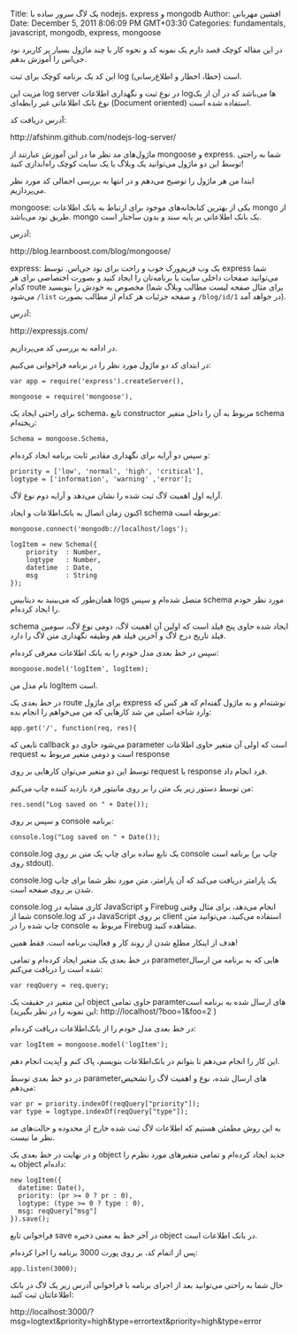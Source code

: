 Title: یک لاگ سرور ساده با nodejs، express و mongodb
Author: افشین مهربانی
Date: December 5, 2011 8:06:09 PM GMT+03:30
Categories: fundamentals, javascript, mongodb, express, mongoose

در این مقاله کوچک قصد دارم یک نمونه کد و نحوه کار با چند ماژول بسیار پر کاربرد نود جی‌اس را آموزش بدهم.

این کد یک برنامه کوچک برای ثبت log (خطا، اخطار و اطلاع‌رسانی) است.

مزیت این log server در نوع ثبت و نگهداری اطلاعات logها می‌باشد که در آن از یک نوع بانک‌ اطلاعاتی غیر رابطه‌ای (Document oriented) استفاده شده است.
<!--more-->
آدرس دریافت کد:

<p dir="ltr">http://afshinm.github.com/nodejs-log-server/</p>

ماژول‌های مد نظر ما در این آموزش عبارتند از mongoose و express. شما به راحتی توسط این دو ماژول می‌توانید یک وبلاگ یا یک سایت کوچک راه‌اندازی کنید!

ابتدا من هر ماژول را توضیح می‌دهم و در انتها به بررسی اجمالی کد مورد نظر می‌پردازیم.

mongoose: یکی از بهترین کتابخانه‌های موجود برای ارتباط به بانک اطلاعات mongo از طریق نود می‌باشد. mongo یک بانک اطلاعاتی بر پایه سند و بدون ساختار است.

آدرس:

<p dir="ltr">http://blog.learnboost.com/blog/mongoose/</p>

express: یک وب فریم‌ورک خوب و راحت برای نود جی‌اس. توسط express شما می‌توانید صفحات داخلی سایت یا برنامه‌تان را ایجاد کنید و بصورت اختصاصی برای هر کدام route مخصوص به خودش را بنویسید (برای مثال صفحه لیست مطالب وبلاگ شما می‌شود `/list` و صفحه جزئیات هر کدام از مطالب بصورت `/blog/id/1` در خواهد آمد).

آدرس:

<p dir="ltr">http://expressjs.com/</p>

در ادامه به بررسی کد می‌پردازیم.

در ابتدای کد دو ماژول مورد نظر را در برنامه فراخوانی می‌کنیم:

    var app = require('express').createServer(),

    mongoose = require('mongoose'),

برای راحتی ایجاد یک schema، تابع constructor مربوط به آن را داخل متغیر schema ریخته‌ام:

    Schema = mongoose.Schema,

و سپس دو آرایه برای نگهداری مقادیر ثابت برنامه ایجاد کرده‌ام:

    priority = ['low', 'normal', 'high', 'critical'],
    logtype = ['information', 'warning' ,'error'];

آرایه اول اهمیت لاگ ثبت شده را نشان می‌دهد و آرایه دوم نوع لاگ.

اکنون زمان اتصال به بانک‌اطلاعات و ایجاد schema مربوطه است:

    mongoose.connect('mongodb://localhost/logs');

    logItem = new Schema({
        priority  : Number,
        logtype   : Number,
        datetime  : Date,
        msg       : String
    });

همان‌طور که می‌بینید به دیتابیس logs متصل شده‌ام و سپس schema مورد نظر خودم را ایجاد کرده‌ام.

schema ایجاد شده حاوی پنج فیلد است که اولین آن اهمیت لاگ، دومی نوع لاگ، سومین فیلد تاریخ درج لاگ و آخرین فیلد هم وظیفه نگهداری متن لاگ را دارد.

سپس در خط بعدی مدل خودم را به بانک اطلاعات معرفی کرده‌ام:

    mongoose.model('logItem', logItem);

نام مدل من logItem است.

در خط بعدی یک route برای ماژول express نوشته‌ام و به ماژول گفته‌ام که هر کس که وارد شاخه اصلی من شد کار‌هایی که من می‌خواهم را انجام بده:

    app.get('/', function(req, res){

تابعی که callback می‌شود حاوی دو parameter است که اولی آن متغیر حاوی اطلاعات request است و دومی متغیر مربوط به response

توسط این دو متغیر می‌توان کارهایی بر روی request یا response فرد انجام داد.

من توسط دستور زیر یک متن را بر روی مانیتور فرد بازدید کننده چاپ می‌کنم:

    res.send("Log saved on " + Date());

و سپس بر روی console برنامه:

    console.log("Log saved on " + Date());

console.log یک تابع ساده برای چاپ یک متن بر روی console برنامه است (چاپ بر روی stdout).

console.log یک پارامتر دریافت می‌کند که آن پارامتر، متن مورد نظر شما برای چاپ شدن بر روی صفحه است.

console.log کاری مشابه در JavaScript و Firebug  انجام می‌دهد، برای مثال وقتی شما از console.log در کد JavaScript بر روی client استفاده می‌کنید، می‌توانید متن چاپ شده را در console مربوط به Firebug مشاهده کنید.

هدف از اینکار مطلع شدن از روند کار و فعالیت برنامه است. فقط همین!

در خط بعدی یک متغیر ایجاد کرده‌ام و تمامی parameterهایی که به برنامه من ارسال شده است را دریافت می‌کنم:

    var reqQuery = req.query;

این متغیر در حقیقت یک object حاوی تمامی paramterهای ارسال شده به برنامه است (این نمونه را در نظر بگیرید: http://localhost/?boo=1&foo=2 )

در خط بعدی مدل خودم را از بانک‌اطلاعات دریافت کرده‌ام:

    var logItem = mongoose.model('logItem');

این کار را انجام می‌دهم تا بتوانم در بانک‌اطلاعات بنویسم، پاک کنم و آپدیت انجام دهم.

در دو خط بعدی توسط parameterهای ارسال شده، نوع و اهمیت لاگ را تشخیص می‌دهم:

    var pr = priority.indexOf(reqQuery["priority"]);
    var type = logtype.indexOf(reqQuery["type"]);

به این روش مطمئن هستیم که اطلاعات لاگ ثبت شده خارج از محدوده و حالت‌های مد نظر ما نیست.

و در نهایت در خط بعدی یک object جدید ایجاد کرده‌ام و تمامی متغیرهای مورد نظرم را به object داده‌ام:

    new logItem({
      datetime: Date(),
      priority: (pr >= 0 ? pr : 0), 
      logtype: (type >= 0 ? type : 0), 
      msg: reqQuery["msg"]
    }).save();

فراخوانی تابع save در آخر خط به معنی ذخیره object در بانک اطلاعات است.

پس از اتمام کد، بر روی پورت 3000 برنامه را اجرا کرده‌ام:


    app.listen(3000);

حال شما به راحتی می‌توانید بعد از اجرای برنامه با فراخوانی آدرس زیر یک لاگ در بانک اطلاعاتتان ثبت کنید:

<p dir="ltr">http://localhost:3000/?msg=logtext&priority=high&type=errortext&priority=high&type=error</p>
